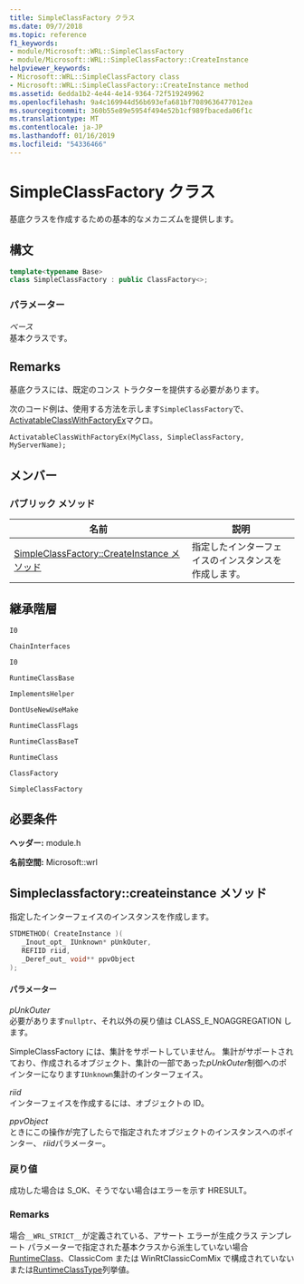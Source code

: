 ```yaml
---
title: SimpleClassFactory クラス
ms.date: 09/7/2018
ms.topic: reference
f1_keywords:
- module/Microsoft::WRL::SimpleClassFactory
- module/Microsoft::WRL::SimpleClassFactory::CreateInstance
helpviewer_keywords:
- Microsoft::WRL::SimpleClassFactory class
- Microsoft::WRL::SimpleClassFactory::CreateInstance method
ms.assetid: 6edda1b2-4e44-4e14-9364-72f519249962
ms.openlocfilehash: 9a4c169944d56b693efa681bf7089636477012ea
ms.sourcegitcommit: 360b55e89e5954f494e52b1cf989fbaceda06f1c
ms.translationtype: MT
ms.contentlocale: ja-JP
ms.lasthandoff: 01/16/2019
ms.locfileid: "54336466"
---
```

# <a name="simpleclassfactory-class"></a>SimpleClassFactory クラス

基底クラスを作成するための基本的なメカニズムを提供します。

## <a name="syntax"></a>構文

```cpp
template<typename Base>
class SimpleClassFactory : public ClassFactory<>;
```

### <a name="parameters"></a>パラメーター

*ベース*<br/>
基本クラスです。

## <a name="remarks"></a>Remarks

基底クラスには、既定のコンス トラクターを提供する必要があります。

次のコード例は、使用する方法を示します`SimpleClassFactory`で、 [ActivatableClassWithFactoryEx](activatableclass-macros.md)マクロ。

`ActivatableClassWithFactoryEx(MyClass, SimpleClassFactory, MyServerName);`

## <a name="members"></a>メンバー

### <a name="public-methods"></a>パブリック メソッド

|名前|説明|
|----------|-----------------|
|[SimpleClassFactory::CreateInstance メソッド](#createinstance)|指定したインターフェイスのインスタンスを作成します。|

## <a name="inheritance-hierarchy"></a>継承階層

`I0`

`ChainInterfaces`

`I0`

`RuntimeClassBase`

`ImplementsHelper`

`DontUseNewUseMake`

`RuntimeClassFlags`

`RuntimeClassBaseT`

`RuntimeClass`

`ClassFactory`

`SimpleClassFactory`

## <a name="requirements"></a>必要条件

**ヘッダー:** module.h

**名前空間:** Microsoft::wrl

## <a name="createinstance"></a>Simpleclassfactory::createinstance メソッド

指定したインターフェイスのインスタンスを作成します。

```cpp
STDMETHOD( CreateInstance )(
   _Inout_opt_ IUnknown* pUnkOuter,
   REFIID riid,
   _Deref_out_ void** ppvObject
);
```

#### <a name="parameters"></a>パラメーター

*pUnkOuter*<br/>
必要があります`nullptr`、それ以外の戻り値は CLASS_E_NOAGGREGATION します。

SimpleClassFactory には、集計をサポートしていません。 集計がサポートされており、作成されるオブジェクト、集計の一部であった*pUnkOuter*制御へのポインターになります`IUnknown`集計のインターフェイス。

*riid*<br/>
インターフェイスを作成するには、オブジェクトの ID。

*ppvObject*<br/>
ときにこの操作が完了したらで指定されたオブジェクトのインスタンスへのポインター、 *riid*パラメーター。

### <a name="return-value"></a>戻り値

成功した場合は S_OK、そうでない場合はエラーを示す HRESULT。

### <a name="remarks"></a>Remarks

場合`__WRL_STRICT__`が定義されている、アサート エラーが生成クラス テンプレート パラメーターで指定された基本クラスから派生していない場合[RuntimeClass](runtimeclass-class.md)、ClassicCom または WinRtClassicComMix で構成されていないまたは[RuntimeClassType](runtimeclasstype-enumeration.md)列挙値。
